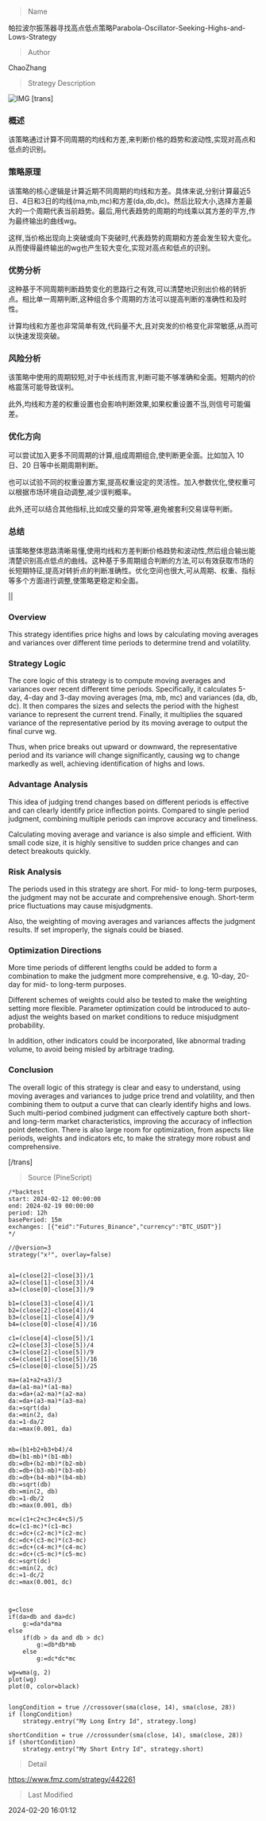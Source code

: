 
> Name

帕拉波尔振荡器寻找高点低点策略Parabola-Oscillator-Seeking-Highs-and-Lows-Strategy

> Author

ChaoZhang

> Strategy Description

![IMG](https://www.fmz.com/upload/asset/f668e550c1ab221966.png)
[trans]

### 概述

该策略通过计算不同周期的均线和方差,来判断价格的趋势和波动性,实现对高点和低点的识别。

### 策略原理  

该策略的核心逻辑是计算近期不同周期的均线和方差。具体来说,分别计算最近5日、4日和3日的均线(ma,mb,mc)和方差(da,db,dc)。然后比较大小,选择方差最大的一个周期代表当前趋势。最后,用代表趋势的周期的均线乘以其方差的平方,作为最终输出的曲线wg。

这样,当价格出现向上突破或向下突破时,代表趋势的周期和方差会发生较大变化。从而使得最终输出的wg也产生较大变化,实现对高点和低点的识别。

### 优势分析

这种基于不同周期判断趋势变化的思路行之有效,可以清楚地识别出价格的转折点。相比单一周期判断,这种组合多个周期的方法可以提高判断的准确性和及时性。

计算均线和方差也非常简单有效,代码量不大,且对突发的价格变化非常敏感,从而可以快速发现突破。

### 风险分析

该策略中使用的周期较短,对于中长线而言,判断可能不够准确和全面。短期内的价格震荡可能导致误判。  

此外,均线和方差的权重设置也会影响判断效果,如果权重设置不当,则信号可能偏差。  

### 优化方向

可以尝试加入更多不同周期的计算,组成周期组合,使判断更全面。比如加入 10 日、20 日等中长期周期判断。

也可以试验不同的权重设置方案,提高权重设定的灵活性。加入参数优化,使权重可以根据市场环境自动调整,减少误判概率。

此外,还可以结合其他指标,比如成交量的异常等,避免被套利交易误导判断。

### 总结

该策略整体思路清晰易懂,使用均线和方差判断价格趋势和波动性,然后组合输出能清楚识别高点低点的曲线。这种基于多周期组合判断的方法,可以有效获取市场的长短期特征,提高对转折点的判断准确性。优化空间也很大,可从周期、权重、指标等多个方面进行调整,使策略更稳定和全面。

||

### Overview  

This strategy identifies price highs and lows by calculating moving averages and variances over different time periods to determine trend and volatility.  

### Strategy Logic

The core logic of this strategy is to compute moving averages and variances over recent different time periods. Specifically, it calculates 5-day, 4-day and 3-day moving averages (ma, mb, mc) and variances (da, db, dc). It then compares the sizes and selects the period with the highest variance to represent the current trend. Finally, it multiplies the squared variance of the representative period by its moving average to output the final curve wg.  

Thus, when price breaks out upward or downward, the representative period and its variance will change significantly, causing wg to change markedly as well, achieving identification of highs and lows.  

### Advantage Analysis

This idea of judging trend changes based on different periods is effective and can clearly identify price inflection points. Compared to single period judgment, combining multiple periods can improve accuracy and timeliness.

Calculating moving average and variance is also simple and efficient. With small code size, it is highly sensitive to sudden price changes and can detect breakouts quickly.

### Risk Analysis  

The periods used in this strategy are short. For mid- to long-term purposes, the judgment may not be accurate and comprehensive enough. Short-term price fluctuations may cause misjudgments.   

Also, the weighting of moving averages and variances affects the judgment results. If set improperly, the signals could be biased.

### Optimization Directions 

More time periods of different lengths could be added to form a combination to make the judgment more comprehensive, e.g. 10-day, 20-day for mid- to long-term purposes.

Different schemes of weights could also be tested to make the weighting setting more flexible. Parameter optimization could be introduced to auto-adjust the weights based on market conditions to reduce misjudgment probability.

In addition, other indicators could be incorporated, like abnormal trading volume, to avoid being misled by arbitrage trading.   

### Conclusion

The overall logic of this strategy is clear and easy to understand, using moving averages and variances to judge price trend and volatility, and then combining them to output a curve that can clearly identify highs and lows. Such multi-period combined judgment can effectively capture both short- and long-term market characteristics, improving the accuracy of inflection point detection. There is also large room for optimization, from aspects like periods, weights and indicators etc, to make the strategy more robust and comprehensive.

[/trans]



> Source (PineScript)

``` pinescript
/*backtest
start: 2024-02-12 00:00:00
end: 2024-02-19 00:00:00
period: 12h
basePeriod: 15m
exchanges: [{"eid":"Futures_Binance","currency":"BTC_USDT"}]
*/

//@version=3
strategy("x²", overlay=false)


a1=(close[2]-close[3])/1
a2=(close[1]-close[3])/4
a3=(close[0]-close[3])/9

b1=(close[3]-close[4])/1
b2=(close[2]-close[4])/4
b3=(close[1]-close[4])/9
b4=(close[0]-close[4])/16

c1=(close[4]-close[5])/1
c2=(close[3]-close[5])/4
c3=(close[2]-close[5])/9
c4=(close[1]-close[5])/16
c5=(close[0]-close[5])/25

ma=(a1+a2+a3)/3
da=(a1-ma)*(a1-ma)
da:=da+(a2-ma)*(a2-ma)
da:=da+(a3-ma)*(a3-ma)
da:=sqrt(da)
da:=min(2, da)
da:=1-da/2
da:=max(0.001, da)


mb=(b1+b2+b3+b4)/4
db=(b1-mb)*(b1-mb)
db:=db+(b2-mb)*(b2-mb)
db:=db+(b3-mb)*(b3-mb)
db:=db+(b4-mb)*(b4-mb)
db:=sqrt(db)
db:=min(2, db)
db:=1-db/2
db:=max(0.001, db)

mc=(c1+c2+c3+c4+c5)/5
dc=(c1-mc)*(c1-mc)
dc:=dc+(c2-mc)*(c2-mc)
dc:=dc+(c3-mc)*(c3-mc)
dc:=dc+(c4-mc)*(c4-mc)
dc:=dc+(c5-mc)*(c5-mc)
dc:=sqrt(dc)
dc:=min(2, dc)
dc:=1-dc/2
dc:=max(0.001, dc)



g=close
if(da>db and da>dc)
    g:=da*da*ma
else
    if(db > da and db > dc)
        g:=db*db*mb
    else
        g:=dc*dc*mc

wg=wma(g, 2)
plot(wg)
plot(0, color=black)


longCondition = true //crossover(sma(close, 14), sma(close, 28))
if (longCondition)
    strategy.entry("My Long Entry Id", strategy.long)

shortCondition = true //crossunder(sma(close, 14), sma(close, 28))
if (shortCondition)
    strategy.entry("My Short Entry Id", strategy.short)
```

> Detail

https://www.fmz.com/strategy/442261

> Last Modified

2024-02-20 16:01:12
